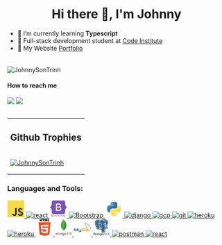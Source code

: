 <h1 align="center">Hi there 👋, I'm Johnny</h1>

- 🌱 I’m currently learning **Typescript**
- 📖 Full-stack development student at [Code Institute](https://codeinstitute.net/)
- 🎨 My Website <a href="https://johnnytrinh.se">Portfolio</a>

<br>
<img align="center" colspan="2" height="180em" src="https://github-readme-stats.vercel.app/api/top-langs/?username=JohnnySonTrinh&layout=compact&theme=dark" alt=JohnnySonTrinh />
<h4>How to reach me</h4>
<div> 
  <a href="https://www.linkedin.com/in/johnny-trinh-dev" target="_blank"><img src="https://img.shields.io/badge/LinkedIn-0077B5?style=for-the-badge&logo=linkedin&logoColor=white" target="_blank"></a>
  <a href="https://github.com/JohnnySonTrinh" target="_blank"><img src="https://img.shields.io/badge/GitHub-100000?style=for-the-badge&logo=github&logoColor=white" target="_blank"></a>
  <!-- <a href = "mailto:johnny.trinh@hotmail.se"><img src="https://img.shields.io/badge/-Outlook-%23333?style=for-the-badge&logo=Windows" target="_blank"></a>  -->
</div>

##

<table align="center">
  <tr>
    <td align="center" colspan="2"><h2>Github Trophies</h2></td>
  </tr>
  <td align="center" colspan="2">
<p align="left"> <a href="https://github-profile-trophy.vercel.app/?username=JohnnySonTrinh&theme=onedark"><img src="https://github-profile-trophy.vercel.app/?username=JohnnySonTrinh&theme=onedark" alt="JohnnySonTrinh" /></a> </p>
 </td>
</table>

<h3 align="left">Languages and Tools:</h3>
<p align="left">
  <a href="https://developer.mozilla.org/en-US/docs/Web/JavaScript" target="_blank" rel="noreferrer"> 
    <img src="https://raw.githubusercontent.com/devicons/devicon/master/icons/javascript/javascript-original.svg" alt="javascript" width="40" height="40"/> 
  </a> 
 <a href="https://react.dev" target="_blank" rel="noreferrer"> 
    <img src="https://cdn.jsdelivr.net/gh/devicons/devicon/icons/react/react-original-wordmark.svg" alt="react" width="40" height="40"/> 
  </a> 
 <a href="https://getbootstrap.com" target="_blank" rel="noreferrer"> 
    <img src="https://raw.githubusercontent.com/teamedwardforever/Readme-Generator/71f25dd8b98329b168142a6b782a107b75eab178/svg/Skills/Frontend/bootstrap-plain-wordmark.svg" alt="Bootstrap" width="40" height="40"/>
  </a>
  <a href="https://getbootstrap.com" target="_blank" rel="noreferrer"> 
    <img src="https://www.vectorlogo.zone/logos/tailwindcss/tailwindcss-icon.svg" alt="Bootstrap" width="40" height="40"/>
    </a>
  <a href="https://www.python.org" target="_blank" rel="noreferrer"> 
    <img src="https://raw.githubusercontent.com/devicons/devicon/master/icons/python/python-original.svg" alt="python" width="40" height="40"/> 
  </a> 
  <a href="https://www.djangoproject.com/" target="_blank" rel="noreferrer"> 
    <img src="https://cdn.worldvectorlogo.com/logos/django.svg" alt="django" width="40" height="40"/> 
  </a> 
  <a href="https://cloud.google.com" target="_blank" rel="noreferrer"> 
    <img src="https://www.vectorlogo.zone/logos/google_cloud/google_cloud-icon.svg" alt="gcp" width="40" height="40"/> 
  </a> 
  <a href="https://git-scm.com/" target="_blank" rel="noreferrer"> 
    <img src="https://www.vectorlogo.zone/logos/git-scm/git-scm-icon.svg" alt="git" width="40" height="40"/> 
  </a> 
  <a href="https://vercel.com" target="_blank" rel="noreferrer"> 
    <img src="https://www.vectorlogo.zone/logos/vercel/vercel-icon.svg" alt="heroku" width="40" height="40"/> 
  </a> 
  <a href="https://heroku.com" target="_blank" rel="noreferrer"> 
    <img src="https://www.vectorlogo.zone/logos/heroku/heroku-icon.svg" alt="heroku" width="40" height="40"/> 
  </a> 
  <a href="https://www.w3.org/html/" target="_blank" rel="noreferrer"> 
    <img src="https://raw.githubusercontent.com/devicons/devicon/master/icons/html5/html5-original-wordmark.svg" alt="html5" width="40" height="40"/> 
  </a> 
  <a href="https://www.mongodb.com/" target="_blank" rel="noreferrer"> 
    <img src="https://raw.githubusercontent.com/devicons/devicon/master/icons/mongodb/mongodb-original-wordmark.svg" alt="mongodb" width="40" height="40"/> 
  </a>
  <a href="https://www.mysql.com/" target="_blank" rel="noreferrer"> 
    <img src="https://raw.githubusercontent.com/devicons/devicon/master/icons/mysql/mysql-original-wordmark.svg" alt="mysql" width="40" height="40"/> 
  </a> 
  <a href="https://www.postgresql.org" target="_blank" rel="noreferrer"> 
    <img src="https://raw.githubusercontent.com/devicons/devicon/master/icons/postgresql/postgresql-original-wordmark.svg" alt="postgresql" width="40" height="40"/> 
  </a> 
  <a href="https://postman.com" target="_blank" rel="noreferrer"> 
    <img src="https://www.vectorlogo.zone/logos/getpostman/getpostman-icon.svg" alt="postman" width="40" height="40"/> 
  </a> 
  <a href="https://www.typescriptlang.org" target="_blank" rel="noreferrer"> 
    <img src="https://cdn.jsdelivr.net/gh/devicons/devicon/icons/typescript/typescript-plain.svg" alt="react" width="40" height="40"/> 
  </a>
</p>
